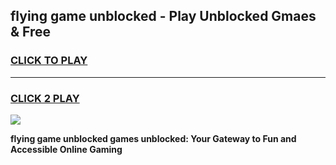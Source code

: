
## flying game unblocked - Play Unblocked Gmaes & Free
<h3>
<a href="https://news.freeplayer.one?title=flying_game_unblocked&ref=23F">CLICK TO PLAY</a></h3>
<hr>

<h3>
<a href="https://news.freeplayer.one?title=flying_game_unblocked&ref=23F">CLICK 2 PLAY</a>
  
</h3>

<a href="https://news.freeplayer.one?title=flying_game_unblocked&ref=23F/"><img src="https://clearcache.store/games.png"></a>


**flying game unblocked games unblocked: Your Gateway to Fun and Accessible Online Gaming**

